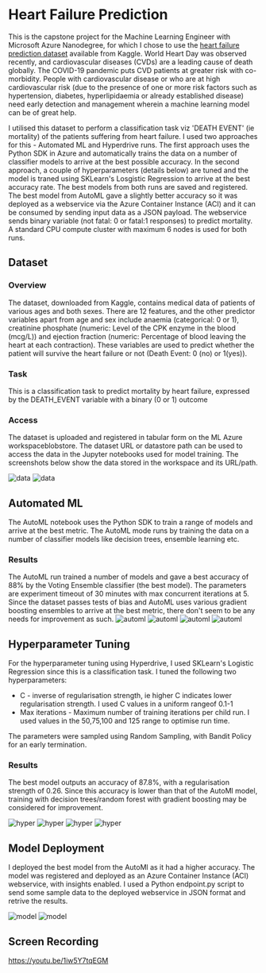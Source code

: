 # Heart Failure Prediction

This is the capstone project for the Machine Learning Engineer with Microsoft Azure Nanodegree, for which I chose to use the [heart failure prediction dataset](https://www.kaggle.com/andrewmvd/heart-failure-clinical-data) available from Kaggle. World Heart Day was observed recently, and cardiovascular diseases (CVDs) are a leading cause of death globally. The COVID-19 pandemic puts CVD patients at greater risk with co-morbidity. People with cardiovascular disease or who are at high cardiovascular risk (due to the presence of one or more risk factors such as hypertension, diabetes, hyperlipidaemia or already established disease) need early detection and management wherein a machine learning model can be of great help.

I utilised this dataset to perform a classification task viz 'DEATH EVENT' (ie mortality) of the patients suffering from heart failure. I used two approaches for this - Automated ML and Hyperdrive runs. The first approach uses the Python SDK in Azure and automatically trains the data on a number of classifier models to arrive at the best possible accuracy. In the second approach, a couple of hyperparameters (details below) are tuned and the model is traned using SKLearn's Losgistic Regression to arrive at the best accuracy rate. The best models from both runs are saved and registered. The best model from AutoML gave a slightly better accuracy so it was deployed as a webservice via the Azure Container Instance (ACI) and it can be consumed by sending input data as a JSON payload. The webservice sends binary variable (not fatal: 0 or fatal:1 responses) to predict mortality. A standard CPU compute cluster with maximum 6 nodes is used for both runs.

## Dataset

### Overview
The dataset, downloaded from Kaggle, contains medical data of patients of various ages and both sexes. There are 12 features, and the other predictor variables apart from age and sex include anaemia (categorical: 0 or 1), creatinine phosphate (numeric: Level of the CPK enzyme in the blood (mcg/L)) and ejection fraction (numeric: Percentage of blood leaving the heart at each contraction). These variables are used to predict whether the patient will survive the heart failure or not (Death Event: 0 (no) or 1(yes)).


### Task
This is a classification task to predict mortality by heart failure, expressed by the DEATH_EVENT variable with a binary (0 or 1) outcome

### Access
The dataset is uploaded and registered in tabular form on the ML Azure workspaceblobstore. The dataset URL or datastore path can be used to access the data in the Jupyter notebooks used for model training. The screenshots below show the data stored in the workspace and its URL/path.

![data](https://github.com/sukanto-m/mlazure-capstone/blob/main/Screenshots/Screenshot%202021-10-01%20at%208.16.49%20AM.png)
![data](https://github.com/sukanto-m/mlazure-capstone/blob/main/Screenshots/Screenshot%202021-10-01%20at%208.18.01%20AM.png)


## Automated ML
The AutoML notebook uses the Python SDK to train a range of models and arrive at the best metric. The AutoML mode runs by training the data on a number of classifier models like decision trees, ensemble learning etc. 
### Results
The AutoML run trained a number of models and gave a best accuracy of 88% by the Voting Ensemble classifier (the best model). The parameters are experiment timeout of 30 minutes with max concurrent iterations at 5. Since the dataset passes tests of bias and AutoML uses various gradient boosting ensembles to arrive at the best metric, there don't seem to be any needs for improvement as such.
![automl](https://github.com/sukanto-m/mlazure-capstone/blob/main/Capstone_Screenshots/Screenshot%202021-09-30%20at%208.18.25%20AM.png)
![automl](https://github.com/sukanto-m/mlazure-capstone/blob/main/Capstone_Screenshots/Screenshot%202021-09-30%20at%208.33.06%20AM.png)
![automl](https://github.com/sukanto-m/mlazure-capstone/blob/main/Capstone_Screenshots/Screenshot%202021-09-30%20at%209.57.54%20AM.png)
![automl](https://github.com/sukanto-m/mlazure-capstone/blob/main/Capstone_Screenshots/Screenshot%202021-09-30%20at%2010.38.38%20AM.png)

## Hyperparameter Tuning
For the hyperparameter tuning using Hyperdrive, I used SKLearn's Logistic Regression since this is a classification task. I tuned the following 
two hyperparameters:

* C - inverse of regularisation strength, ie higher C indicates lower regularisation strength. I used C values in a uniform rangeof 0.1-1
* Max iterations - Maximum number of training iterations per child run. I used values in the 50,75,100 and 125 range to optimise run time.

The parameters were sampled using Random Sampling, with Bandit Policy for an early termination.

### Results
The best model outputs an accuracy of 87.8%, with a regularisation strength of 0.26. Since this accuracy is lower than that of the AutoMl model, training 
with decision trees/random forest with gradient boosting may be considered for improvement.

![hyper](https://github.com/sukanto-m/mlazure-capstone/blob/main/Capstone_Screenshots/Screenshot%202021-09-30%20at%204.04.29%20PM.png)
![hyper](https://github.com/sukanto-m/mlazure-capstone/blob/main/Capstone_Screenshots/Screenshot%202021-09-30%20at%204.04.40%20PM.png)
![hyper](https://github.com/sukanto-m/mlazure-capstone/blob/main/Capstone_Screenshots/Screenshot%202021-09-30%20at%204.14.04%20PM.png)
![hyper](https://github.com/sukanto-m/mlazure-capstone/blob/main/Capstone_Screenshots/Screenshot%202021-09-30%20at%204.21.16%20PM.png)


## Model Deployment
I deployed the best model from the AutoMl as it had a higher accuracy. The model was registered and deployed as an Azure Container Instance (ACI) webservice, with insights enabled. I used a Python endpoint.py script to send some sample data to the deployed webservice in JSON format and retrive the results.

![model](https://github.com/sukanto-m/mlazure-capstone/blob/main/Capstone_Screenshots/Screenshot%202021-09-30%20at%2010.29.10%20AM.png)
![model](https://github.com/sukanto-m/mlazure-capstone/blob/main/Capstone_Screenshots/Screenshot%202021-09-30%20at%2010.28.59%20AM.png)


## Screen Recording
https://youtu.be/1iw5Y7tqEGM
